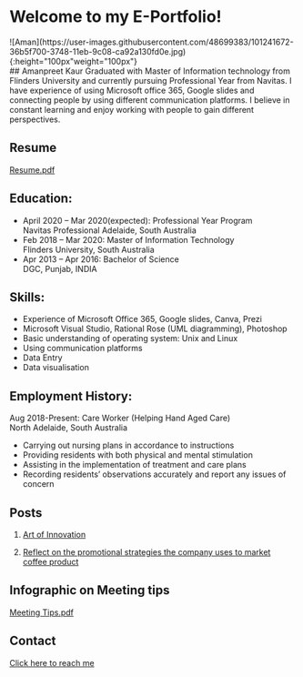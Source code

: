 # Welcome to my E-Portfolio!
<div align=”center”>
![Aman](https://user-images.githubusercontent.com/48699383/101241672-36b5f700-3748-11eb-9c08-ca92a130fd0e.jpg){:height="100px"weight="100px"}
</div>
## Amanpreet Kaur
Graduated with Master of Information technology from Flinders University and currently pursuing Professional Year from Navitas. I have experience of using Microsoft office 365, Google slides and connecting people by using different communication platforms. I believe in constant learning and enjoy working with people to gain different perspectives.

## Resume
[Resume.pdf](https://github.com/Amansanghera/amanpreet.github.io/files/5613913/Resume.pdf)

## Education:
* April 2020 – Mar 2020(expected): Professional Year Program <br>
Navitas Professional Adelaide, South Australia
* Feb 2018 – Mar 2020: Master of Information Technology <br>
Flinders University, South Australia
* Apr 2013 – Apr 2016: Bachelor of Science <br>
DGC, Punjab, INDIA

## Skills:
* Experience of Microsoft Office 365, Google slides, Canva, Prezi
* Microsoft Visual Studio, Rational Rose (UML diagramming), Photoshop
* Basic understanding of operating system: Unix and Linux
* Using communication platforms
* Data Entry
* Data visualisation

## Employment History:
Aug 2018-Present: Care Worker (Helping Hand Aged Care) <br>
North Adelaide, South Australia

* Carrying out nursing plans in accordance to instructions
* Providing residents with both physical and mental stimulation
* Assisting in the implementation of treatment and care plans
* Recording residents’ observations accurately and report any issues of concern


## Posts

1. [Art of Innovation](https://github.com/Amansanghera/amanpreet.github.io/wiki/Art-of-Innovation)


2. [Reflect on the promotional strategies the company uses to market coffee product](https://github.com/Amansanghera/amanpreet.github.io/wiki/Reflect-on-the-promotional-strategies-the-company-uses-to-market-coffee-product)

## Infographic on Meeting tips
[Meeting Tips.pdf](https://github.com/Amansanghera/amanpreet.github.io/files/5613905/Meeting.Tips.pdf)

## Contact
[Click here to reach me](https://github.com/Amansanghera/amanpreet.github.io/wiki/How-to-reach-me:)
